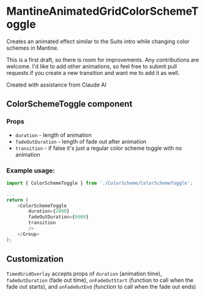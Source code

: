 # MantineAnimatedGridColorSchemeToggle
Creates an animated effect similar to the Suits intro while changing color schemes in Mantine.

This is a first draft, so there is room for improvements. Any contributions are welcome. I'd like to add other animations, so feel free to submit pull requests if you create a new transition and want me to add it as well.

Created with assistance from Claude AI

## ColorSchemeToggle component

### Props

- `duration` - length of animation
- `fadeOutDuration` - length of fade out after animation
- `transition` - if false it's just a regular color scheme toggle with no animation

### Example usage:

```javascript
import { ColorSchemeToggle } from './ColorScheme/ColorSchemeToggle';

...
return (
    <ColorSchemeToggle
        duration={2000}
        fadeOutDuration={6000}
        transition
        />
    </Group>
);
```

## Customization

`TimedGridOverlay` accepts props of `duration` (animation time), `fadeOutDuration` (fade out time), `onFadeOutStart` (function to call when the fade out starts), and `onFadeOutEnd` (function to call when the fade out ends)
